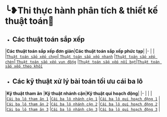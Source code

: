 # ╰❥Thi thực hành phân tích & thiết kế thuật toán💎


* ## Các thuật toán sắp xếp


|**Các thuật toán sắp xếp đơn giản**|**Các thuật toán sắp xếp phức tạp**|
|-                                  |                                   |
|[`Thuật toán sắp xếp chọn`](https://github.com/NguyenHuuNhan1912/Thi_Thuc_Hanh_PTTKTT/blob/master/Sorting_Algorithms/seletionSort.cpp)|[ `Thuật toán sắp xếp nhanh`](//github.com/NguyenHuuNhan1912/Thi_Thuc_Hanh_PTTKTT/blob/master/Sorting_Algorithms/quickSort.cpp)
|[`Thuật toán sắp xếp chèn`](https://github.com/NguyenHuuNhan1912/Thi_Thuc_Hanh_PTTKTT/blob/master/Sorting_Algorithms/insertionSort.cpp)|[ `Thuật toán sắp xếp vun đống`](https://github.com/NguyenHuuNhan1912/Thi_Thuc_Hanh_PTTKTT/blob/master/Sorting_Algorithms/heapSort.cpp)
|[`Thuật toán sắp xếp nổi bọt`](https://github.com/NguyenHuuNhan1912/Thi_Thuc_Hanh_PTTKTT/blob/master/Sorting_Algorithms/bubbleSort.cpp)|[`Thuật toán sắp xếp theo khối`](https://tek4.vn/thuat-toan-sap-xep-theo-khoi-bucket-sort/)
* ## Các kỹ thuật xử lý bài toán tối ưu cái ba lô


|**Kỹ thuật tham ăn** |**Kỹ thuật nhánh cận**|**Kỹ thuật qui hoạch động**|
|-                    |                      |                           |
|[`Cái ba lô tham ăn 1`](https://github.com/NguyenHuuNhan1912/Thi_Thuc_Hanh_PTTKTT/blob/master/CaiBaLo_Algorithms/CaiBaLo1.cpp)                    |[`Cái ba lô nhánh cận 1`](https://github.com/NguyenHuuNhan1912/Thi_Thuc_Hanh_PTTKTT/blob/master/CaiBaLo_Algorithms/CBL_Nhanh_Can_1.cpp)                     |[`Cái ba lô qui hoạch động 1`](https://github.com/NguyenHuuNhan1912/Thi_Thuc_Hanh_PTTKTT/blob/master/CaiBaLo_Algorithms/CBL1_QHD.cpp)                          |
|[`Cái ba lô tham ăn 2`](https://github.com/NguyenHuuNhan1912/Thi_Thuc_Hanh_PTTKTT/blob/master/CaiBaLo_Algorithms/CaiBaLo2.cpp)                    |[`Cái ba lô nhánh cận 2`](https://github.com/NguyenHuuNhan1912/Thi_Thuc_Hanh_PTTKTT/blob/master/CaiBaLo_Algorithms/CBL_Nhanh_Can_2.cpp)                     |[`Cái ba lô qui hoạch động 2`](https://github.com/NguyenHuuNhan1912/Thi_Thuc_Hanh_PTTKTT/blob/master/CaiBaLo_Algorithms/CBL2_QHD.cpp)                          |
|[`Cái ba lô tham ăn 3`](https://github.com/NguyenHuuNhan1912/Thi_Thuc_Hanh_PTTKTT/blob/master/CaiBaLo_Algorithms/CaiBaLo3.cpp)                    |[`Cái ba lô nhánh cận 3`](https://github.com/NguyenHuuNhan1912/Thi_Thuc_Hanh_PTTKTT/blob/master/CaiBaLo_Algorithms/CBL_Nhanh_Can_3.cpp)                     |[`Cái ba lô qui hoạch động 3`](https://github.com/NguyenHuuNhan1912/Thi_Thuc_Hanh_PTTKTT/blob/master/CaiBaLo_Algorithms/CBL3_QHD.cpp)                          |


